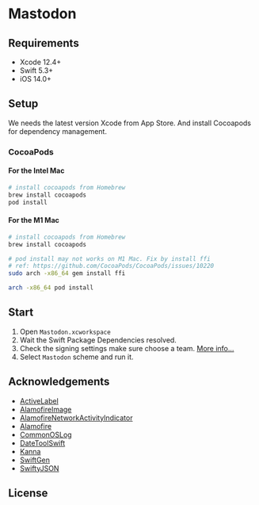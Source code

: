 # Mastodon


## Requirements

- Xcode 12.4+
- Swift 5.3+
- iOS 14.0+

## Setup
We needs the latest version Xcode from App Store. And install Cocoapods for dependency management.

### CocoaPods

#### For the Intel Mac

```zsh
# install cocoapods from Homebrew
brew install cocoapods
pod install
```

#### For the M1 Mac

```zsh
# install cocoapods from Homebrew
brew install cocoapods

# pod install may not works on M1 Mac. Fix by install ffi
# ref: https://github.com/CocoaPods/CocoaPods/issues/10220
sudo arch -x86_64 gem install ffi

arch -x86_64 pod install
```

## Start

1. Open `Mastodon.xcworkspace` 
2. Wait the Swift Package Dependencies resolved. 
2. Check the signing settings make sure choose a team. [More info…](https://help.apple.com/xcode/mac/current/#/dev23aab79b4)
3. Select `Mastodon` scheme and run it.


## Acknowledgements

- [ActiveLabel](https://github.com/optonaut/ActiveLabel.swift)
- [AlamofireImage](https://github.com/Alamofire/AlamofireImage)
- [AlamofireNetworkActivityIndicator](https://github.com/Alamofire/AlamofireNetworkActivityIndicator)
- [Alamofire](https://github.com/Alamofire/Alamofire)
- [CommonOSLog](https://github.com/mainasuk/CommonOSLog)
- [DateToolSwift](https://github.com/MatthewYork/DateTools)
- [Kanna](https://github.com/tid-kijyun/Kanna)
- [SwiftGen](https://github.com/SwiftGen/SwiftGen)
- [SwiftyJSON](https://github.com/SwiftyJSON/SwiftyJSON)

## License
